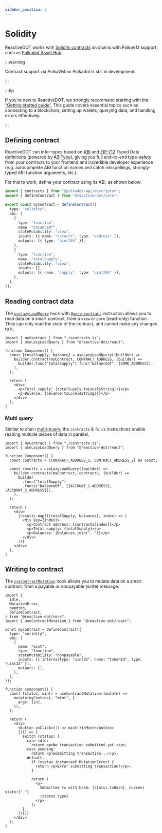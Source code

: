 ```yaml
---
sidebar_position: 2
---
```


# Solidity

ReactiveDOT works with [Solidity contracts](https://soliditylang.org/) on chains with PolkaVM support, such as [Polkadot Asset Hub](https://polkadot.com/platform/hub).

:::warning

Contract support via PolkaVM on Polkadot is still in development.

:::

:::tip

If you're new to ReactiveDOT, we strongly recommend starting with the [“Getting started guide”](/react/category/getting-started). This guide covers essential topics such as connecting to a blockchain, setting up wallets, querying data, and handling errors effectively.

:::

## Defining contract

ReactiveDOT can infer types based on [ABI](https://docs.soliditylang.org/en/v0.8.24/abi-spec.html#json) and [EIP-712](https://eips.ethereum.org/EIPS/eip-712) Typed Data definitions (powered by [ABIType](https://abitype.dev/)), giving you full end-to-end type-safety from your contracts to your frontend and incredible developer experience (e.g. autocomplete ABI function names and catch misspellings, strongly-typed ABI function arguments, etc.).

For this to work, define your contract using its ABI, as shown below:

```ts title="contracts.ts"
import { contracts } from "@polkadot-api/descriptor";
import { defineContract } from "@reactive-dot/core";

export const myContract = defineContract({
  type: "solidity",
  abi: [
    {
      type: "function",
      name: "balanceOf",
      stateMutability: "view",
      inputs: [{ name: "account", type: "address" }],
      outputs: [{ type: "uint256" }],
    },
    {
      type: "function",
      name: "totalSupply",
      stateMutability: "view",
      inputs: [],
      outputs: [{ name: "supply", type: "uint256" }],
    },
  ],
});
```

## Reading contract data

The [`useLazyLoadQuery`](/api/react/function/useLazyLoadQuery) hook with [`Query.contract`](/api/core/class/Query#contract) instruction allows you to read data on a smart contract, from a `view` or `pure` (read-only) function. They can only read the state of the contract, and cannot make any changes to it.

```tsx title="Component.tsx"
import { myContract } from "./contracts.ts";
import { useLazyLoadQuery } from "@reactive-dot/react";

function Component() {
  const [totalSupply, balance] = useLazyLoadQuery((builder) =>
    builder.contract(myContract, CONTRACT_ADDRESS, (builder) =>
      builder.func("totalSupply").func("balanceOf", [SOME_ADDRESS]),
    ),
  );

  return (
    <div>
      <p>Total supply: {totalSupply.toLocaleString()}</p>
      <p>Balance: {balance.toLocaleString()}</p>
    </div>
  );
}
```

### Multi query

Similar to chain [multi-query](/react/getting-started/query#fetching-multiple-data), the `contracts` & `funcs` instructions enable reading multiple pieces of data in parallel.

```tsx title="MultiQueryComponent.tsx"
import { myContract } from "./contracts.ts";
import { useLazyLoadQuery } from "@reactive-dot/react";

function Component() {
  const contracts = [CONTRACT_ADDRESS_1, CONTRACT_ADDRESS_2] as const;

  const results = useLazyLoadQuery((builder) =>
    builder.contracts(myContract, contracts, (builder) =>
      builder
        .func("totalSupply")
        .funcs("balanceOf", [[ACCOUNT_1_ADDRESS], [ACCOUNT_2_ADDRESS]]),
    ),
  );

  return (
    <div>
      {results.map(([totalSupply, balances], index) => (
        <div key={index}>
          <p>Contract address: {contracts[index]}</p>
          <p>Total supply: {totalSupply}</p>
          <p>Balances: {balances.join(", ")}</p>
        </div>
      ))}
    </div>
  );
}
```

## Writing to contract

The [`useContractMutation`](/api/react/function/useContractMutation) hook allows you to mutate data on a smart contract, from a payable or nonpayable (write) message.

```tsx title="WriteComponent.tsx"
import {
  idle,
  MutationError,
  pending,
  defineContract,
} from "@reactive-dot/core";
import { useContractMutation } from "@reactive-dot/react";

const myContract = defineContract({
  type: "solidity",
  abi: [
    {
      name: "mint",
      type: "function",
      stateMutability: "nonpayable",
      inputs: [{ internalType: "uint32", name: "tokenId", type: "uint32" }],
      outputs: [],
    },
  ],
});

function Component() {
  const [status, mint] = useContractMutation((mutate) =>
    mutate(myContract, "mint", {
      args: [1n],
    }),
  );

  return (
    <div>
      <button onClick={() => mint()}>Mint</button>
      {(() => {
        switch (status) {
          case idle:
            return <p>No transaction submitted yet.</p>;
          case pending:
            return <p>Submitting transaction...</p>;
          default:
            if (status instanceof MutationError) {
              return <p>Error submitting transaction!</p>;
            }

            return (
              <p>
                Submitted tx with hash: {status.txHash}, current state:{" "}
                {status.type}
              </p>
            );
        }
      })()}
    </div>
  );
}
```
